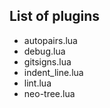 List of plugins
------------------


- autopairs.lua
- debug.lua
- gitsigns.lua
- indent_line.lua
- lint.lua
- neo-tree.lua